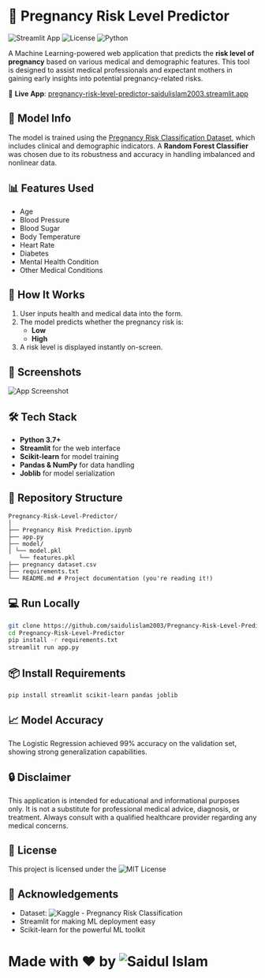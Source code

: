 # 🤰 Pregnancy Risk Level Predictor

![Streamlit App](https://img.shields.io/badge/Deployed-Yes-brightgreen?style=flat&logo=streamlit)
![License](https://img.shields.io/badge/license-MIT-blue.svg)
![Python](https://img.shields.io/badge/python-3.7%2B-blue.svg)

A Machine Learning-powered web application that predicts the **risk level of pregnancy** based on various medical and demographic features. This tool is designed to assist medical professionals and expectant mothers in gaining early insights into potential pregnancy-related risks.

🔗 **Live App**: [pregnancy-risk-level-predictor-saidulislam2003.streamlit.app](https://pregnancy-risk-level-predictor-saidulislam2003.streamlit.app/)

## 🧠 Model Info

The model is trained using the [Pregnancy Risk Classification Dataset](https://www.kaggle.com/datasets/saurabhshahane/pregnancy-risk-classification), which includes clinical and demographic indicators. A **Random Forest Classifier** was chosen due to its robustness and accuracy in handling imbalanced and nonlinear data.

## 📊 Features Used

- Age
- Blood Pressure
- Blood Sugar
- Body Temperature
- Heart Rate
- Diabetes
- Mental Health Condition
- Other Medical Conditions

## 🚀 How It Works

1. User inputs health and medical data into the form.
2. The model predicts whether the pregnancy risk is:
   - **Low**
   - **High**
3. A risk level is displayed instantly on-screen.

## 📸 Screenshots

![App Screenshot](https://i.imgur.com/yDcQ8Qe.png)

## 🛠️ Tech Stack

- **Python 3.7+**
- **Streamlit** for the web interface
- **Scikit-learn** for model training
- **Pandas & NumPy** for data handling
- **Joblib** for model serialization

## 📂 Repository Structure
```
Pregnancy-Risk-Level-Predictor/
│
├── Pregnancy Risk Prediction.ipynb
├── app.py
├── model/
│ └── model.pkl
   └── features.pkl
├── pregnancy dataset.csv 
├── requirements.txt
└── README.md # Project documentation (you're reading it!)
```
## 💻 Run Locally

```bash
git clone https://github.com/saidulislam2003/Pregnancy-Risk-Level-Predictor.git
cd Pregnancy-Risk-Level-Predictor
pip install -r requirements.txt
streamlit run app.py
```

## 📦 Install Requirements
```
pip install streamlit scikit-learn pandas joblib
```

## 📈 Model Accuracy
The Logistic Regression achieved 99% accuracy on the validation set, showing strong generalization capabilities.

## 🔒 Disclaimer
This application is intended for educational and informational purposes only. It is not a substitute for professional medical advice, diagnosis, or treatment. Always consult with a qualified healthcare provider regarding any medical concerns.

## 📜 License
This project is licensed under the ![MIT License](LICENSE)

## 🙌 Acknowledgements
   - Dataset: ![Kaggle - Pregnancy Risk Classification](https://www.kaggle.com/datasets/saurabhshahane/pregnancy-risk-classification)
   - Streamlit for making ML deployment easy
   - Scikit-learn for the powerful ML toolkit

# Made with ❤️ by ![Saidul Islam](https://github.com/saidulislam2003)
